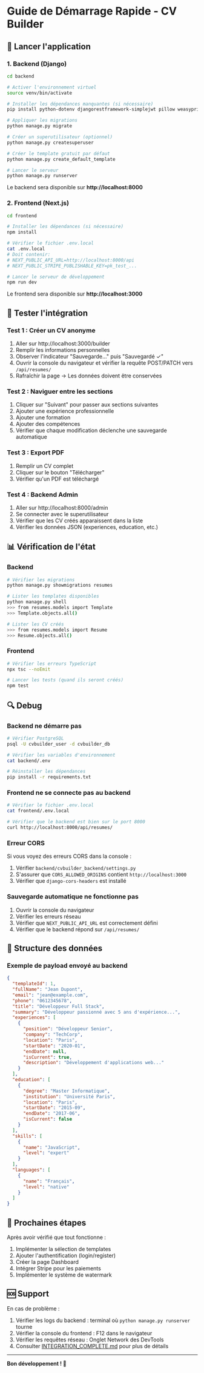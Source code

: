 # Guide de Démarrage Rapide - CV Builder

## 🚀 Lancer l'application

### 1. Backend (Django)

```bash
cd backend

# Activer l'environnement virtuel
source venv/bin/activate

# Installer les dépendances manquantes (si nécessaire)
pip install python-dotenv djangorestframework-simplejwt pillow weasyprint

# Appliquer les migrations
python manage.py migrate

# Créer un superutilisateur (optionnel)
python manage.py createsuperuser

# Créer le template gratuit par défaut
python manage.py create_default_template

# Lancer le serveur
python manage.py runserver
```

Le backend sera disponible sur **http://localhost:8000**

### 2. Frontend (Next.js)

```bash
cd frontend

# Installer les dépendances (si nécessaire)
npm install

# Vérifier le fichier .env.local
cat .env.local
# Doit contenir:
# NEXT_PUBLIC_API_URL=http://localhost:8000/api
# NEXT_PUBLIC_STRIPE_PUBLISHABLE_KEY=pk_test_...

# Lancer le serveur de développement
npm run dev
```

Le frontend sera disponible sur **http://localhost:3000**

## 🧪 Tester l'intégration

### Test 1 : Créer un CV anonyme

1. Aller sur http://localhost:3000/builder
2. Remplir les informations personnelles
3. Observer l'indicateur "Sauvegarde..." puis "Sauvegardé ✓"
4. Ouvrir la console du navigateur et vérifier la requête POST/PATCH vers `/api/resumes/`
5. Rafraîchir la page → Les données doivent être conservées

### Test 2 : Naviguer entre les sections

1. Cliquer sur "Suivant" pour passer aux sections suivantes
2. Ajouter une expérience professionnelle
3. Ajouter une formation
4. Ajouter des compétences
5. Vérifier que chaque modification déclenche une sauvegarde automatique

### Test 3 : Export PDF

1. Remplir un CV complet
2. Cliquer sur le bouton "Télécharger"
3. Vérifier qu'un PDF est téléchargé

### Test 4 : Backend Admin

1. Aller sur http://localhost:8000/admin
2. Se connecter avec le superutilisateur
3. Vérifier que les CV créés apparaissent dans la liste
4. Vérifier les données JSON (experiences, education, etc.)

## 📊 Vérification de l'état

### Backend

```bash
# Vérifier les migrations
python manage.py showmigrations resumes

# Lister les templates disponibles
python manage.py shell
>>> from resumes.models import Template
>>> Template.objects.all()

# Lister les CV créés
>>> from resumes.models import Resume
>>> Resume.objects.all()
```

### Frontend

```bash
# Vérifier les erreurs TypeScript
npx tsc --noEmit

# Lancer les tests (quand ils seront créés)
npm test
```

## 🔍 Debug

### Backend ne démarre pas

```bash
# Vérifier PostgreSQL
psql -U cvbuilder_user -d cvbuilder_db

# Vérifier les variables d'environnement
cat backend/.env

# Réinstaller les dépendances
pip install -r requirements.txt
```

### Frontend ne se connecte pas au backend

```bash
# Vérifier le fichier .env.local
cat frontend/.env.local

# Vérifier que le backend est bien sur le port 8000
curl http://localhost:8000/api/resumes/
```

### Erreur CORS

Si vous voyez des erreurs CORS dans la console :

1. Vérifier `backend/cvbuilder_backend/settings.py`
2. S'assurer que `CORS_ALLOWED_ORIGINS` contient `http://localhost:3000`
3. Vérifier que `django-cors-headers` est installé

### Sauvegarde automatique ne fonctionne pas

1. Ouvrir la console du navigateur
2. Vérifier les erreurs réseau
3. Vérifier que `NEXT_PUBLIC_API_URL` est correctement défini
4. Vérifier que le backend répond sur `/api/resumes/`

## 📝 Structure des données

### Exemple de payload envoyé au backend

```json
{
  "templateId": 1,
  "fullName": "Jean Dupont",
  "email": "jean@example.com",
  "phone": "0612345678",
  "title": "Développeur Full Stack",
  "summary": "Développeur passionné avec 5 ans d'expérience...",
  "experiences": [
    {
      "position": "Développeur Senior",
      "company": "TechCorp",
      "location": "Paris",
      "startDate": "2020-01",
      "endDate": null,
      "isCurrent": true,
      "description": "Développement d'applications web..."
    }
  ],
  "education": [
    {
      "degree": "Master Informatique",
      "institution": "Université Paris",
      "location": "Paris",
      "startDate": "2015-09",
      "endDate": "2017-06",
      "isCurrent": false
    }
  ],
  "skills": [
    {
      "name": "JavaScript",
      "level": "expert"
    }
  ],
  "languages": [
    {
      "name": "Français",
      "level": "native"
    }
  ]
}
```

## 🎯 Prochaines étapes

Après avoir vérifié que tout fonctionne :

1. Implémenter la sélection de templates
2. Ajouter l'authentification (login/register)
3. Créer la page Dashboard
4. Intégrer Stripe pour les paiements
5. Implémenter le système de watermark

## 🆘 Support

En cas de problème :

1. Vérifier les logs du backend : terminal où `python manage.py runserver` tourne
2. Vérifier la console du frontend : F12 dans le navigateur
3. Vérifier les requêtes réseau : Onglet Network des DevTools
4. Consulter [INTEGRATION_COMPLETE.md](./INTEGRATION_COMPLETE.md) pour plus de détails

---

**Bon développement ! 🚀**
